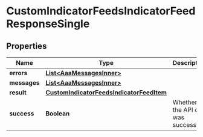 

# CustomIndicatorFeedsIndicatorFeedResponseSingle


## Properties

| Name | Type | Description | Notes |
|------------ | ------------- | ------------- | -------------|
|**errors** | [**List&lt;AaaMessagesInner&gt;**](AaaMessagesInner.md) |  |  |
|**messages** | [**List&lt;AaaMessagesInner&gt;**](AaaMessagesInner.md) |  |  |
|**result** | [**CustomIndicatorFeedsIndicatorFeedItem**](CustomIndicatorFeedsIndicatorFeedItem.md) |  |  |
|**success** | **Boolean** | Whether the API call was successful |  |



